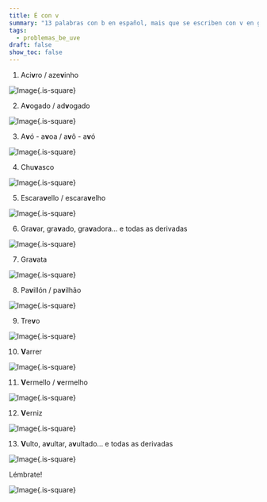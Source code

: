 ```yaml
---
title: É con v
summary: "13 palabras con b en español, mais que se escriben con v en galego/português\r\n"
tags:
  - problemas_be_uve
draft: false
show_toc: false
---
```

<article>

1. Aci**v**ro / aze**v**inho
   
![Image](/img/acivro_azevinho.jpeg){.is-square}

</article>

<article>

2. A**v**ogado / ad**v**ogado

![Image](/img/avogado_advogado.jpeg){.is-square}

</article>

<article>

3. A**v**ó - a**v**oa / a**v**ô - a**v**ó

![Image](/img/avo_avoa.jpeg){.is-square}
   
</article>

<article>

4. Chu**v**asco

![Image](/img/chuvasco.jpeg){.is-square}
   
</article>

<article>

5. Escara**v**ello / escara**v**elho

![Image](/img/escaravelho.jpg){.is-square}
   
</article>

<article>

6. Gra**v**ar, gra**v**ado, gra**v**adora... e todas as derivadas

![Image](/img/gravadora.jpeg){.is-square}
   
</article>

<article>

7. Gra**v**ata

![Image](/img/gravata.jpeg){.is-square}

</article>

<article>

8. Pa**v**illón / pa**v**ilhão

![Image](/img/pavilhao.jpg){.is-square}
   
</article>

<article>

9. Tre**v**o

![Image](/img/trevo.jpg){.is-square}
   
</article>

<article>

10. **V**arrer

![Image](/img/varrer.jpeg){.is-square}
   
</article>

<article>

11. **V**ermello / **v**ermelho

![Image](/img/vermelho.jpeg){.is-square}

</article>

<article>

12. **V**erniz

![Image](/img/verniz_unhas.jpeg){.is-square}
   
</article>

<article>

13. **V**ulto, a**v**ultar, a**v**ultado... e todas as derivadas

![Image](/img/vulto_figura.jpeg){.is-square}
   
</article>

<article>
  
Lémbrate! 

![Image](/img/dedos_v.jpg){.is-square}

</article>

